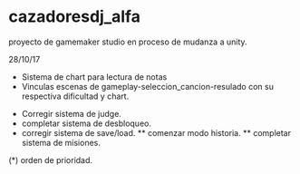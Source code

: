 # cazadoresdj_alfa
proyecto de gamemaker studio en proceso de mudanza a unity.

 28/10/17
 - Sistema de chart para lectura de notas
 - Vinculas escenas de gameplay-seleccion_cancion-resulado con su respectiva dificultad y chart.
 
 * Corregir sistema de judge.
 * completar sistema de desbloqueo.
 * corregir sistema de save/load.
 ** comenzar modo historia.
 ** completar sistema de misiones.
 
 (*) orden de prioridad.
